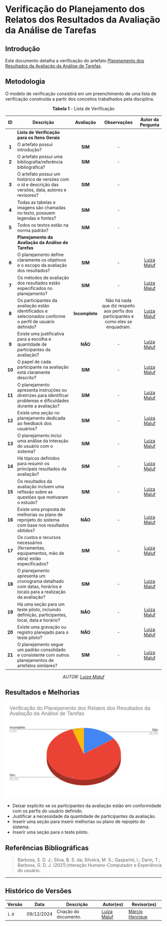 # __Verificação do Planejamento dos Relatos dos Resultados da Avaliação da Análise de Tarefas__

## __Introdução__

Este documento detalha a verificação do artefato [Planejamento dos Resultados da Avaliação da Análise de Tarefas](/docs/design_avaliacao/analise_tarefa/planej_result.md).

## __Metodologia__

O modelo de verificação consistirá em um preenchimento de uma lista de verificação construída a partir dos conceitos trabalhados pela disciplina.

<center>

**Tabela 1** - Lista de Verificação

|  ID   | Descrição | Avaliação  |                Observações                | Autor da Pergunta |
| :--:  | ----------| :--------: | :---------------------------------------: | :---------------: |
|       | **Lista de Verificação para os Itens Gerais**|   
| **1** | O artefato possui introdução?|   **SIM**    | - |
| **2** | O artefato possui uma bibliografia/referência bibliográfica?| **SIM** | -  |
| **3** | O artefato possui um histórico de versões com o id e descrição das versões, data, autores e revisores? | **SIM** |-| 
| **4** | Todas as tabelas e imagens são chamadas no texto, possuem legendas e fontes?|**SIM** | - |
| **5** | Todos os textos estão na norma padrão? |**SIM** |   -   |
|       | **Planejamento da Avaliação da Análise de Tarefas** |
| **6**  | O planejamento define claramente os objetivos e o escopo da avaliação dos resultados?|**SIM**|  -  |  [Luiza Maluf](https://github.com/LuizaMaluf) |
| **7**  | Os métodos de avaliação dos resultados estão especificados no planejamento?|**SIM**|  -  | [Luiza Maluf](https://github.com/LuizaMaluf) |
| **8**  | Os participantes da avaliação estão identificados e selecionados conforme o perfil de usuário definido?|**Incompleto**|  Não há nada que diz respeito aos perfis dos participantes e como eles se enquadram.  | [Luiza Maluf](https://github.com/LuizaMaluf) |
| **9**  | Existe uma justificativa para a escolha e quantidade de participantes da avaliação? |**NÃO**|  -  | [Luiza Maluf](https://github.com/LuizaMaluf) |
| **10**  | O papel de cada participante na avaliação está claramente descrito?|**SIM**|  -  | [Luiza Maluf](https://github.com/LuizaMaluf) |
| **11**  | O planejamento apresenta instruções ou diretrizes para identificar problemas e dificuldades durante a avaliação? |**SIM**|  -  | [Luiza Maluf](https://github.com/LuizaMaluf) |
| **12**  | Existe uma seção no planejamento dedicada ao feedback dos usuários? |**SIM**|  -  | [Luiza Maluf](https://github.com/LuizaMaluf) |
| **13**  | O planejamento inclui uma análise da interação do usuário com o sistema? |**SIM**|  -  | [Luiza Maluf](https://github.com/LuizaMaluf) |
| **14**  | Há tópicos definidos para resumir os principais resultados da avaliação? |**SIM**|  -  | [Luiza Maluf](https://github.com/LuizaMaluf) |
| **15** | Os resultados da avaliação incluem uma reflexão sobre as questões que motivaram o estudo? |**SIM**|  -  | [Luiza Maluf](https://github.com/LuizaMaluf) |
| **16** | Existe uma proposta de melhorias ou plano de reprojeto do sistema com base nos resultados obtidos?  |**NÃO**|  -  | [Luiza Maluf](https://github.com/LuizaMaluf) |
| **17** | Os custos e recursos necessários (ferramentas, equipamentos, mão de obra) estão especificados? |**SIM**|  -  |  [Luiza Maluf](https://github.com/LuizaMaluf) |
| **18** | O planejamento apresenta um cronograma detalhado com datas, horários e locais para a realização da avaliação? |**SIM**|  -  | [Luiza Maluf](https://github.com/LuizaMaluf) |
| **19** | Há uma seção para um teste piloto, incluindo definição, participantes, local, data e horário?  |**NÃO**|  -  | [Luiza Maluf](https://github.com/LuizaMaluf) |
| **20** | Existe uma gravação ou registro planejado para o teste piloto?  |**NÃO**|  -  | [Luiza Maluf](https://github.com/LuizaMaluf) |
| **21** | O planejamento segue um padrão consolidado e consistente com outros planejamentos de artefatos similares? |**SIM**|  -  | [Luiza Maluf](https://github.com/LuizaMaluf) |

_AUTOR: [Luiza Maluf](https://github.com/LuizaMaluf)_

</center>

## __Resultados e Melhorias__

![Gráfico](graf-verf-result.png)

- Deixar explícito se os participantes da avaliação estão em conformidade com os perfis do  usuário definido.
- Justificar a necessidade da quantidade de participantes da avaliação.
- Inserir uma seção para inserir melhorias ou plano de repojeto do sistema.
- Inserir uma seção para o teste piloto.

## Referências Bibliográficas

> Barbosa, S. D. J.; Silva, B. S. da; Silveira, M. S.; Gasparini, I.; Darin, T.; Barbosa, G. D. J. (2021);Interação Humano-Computador e Experiência do usuário.

---

## Histórico de Versões

| Versão | Data       | Descrição                                     | Autor(es)                                        | Revisor(es)                                    |
| ------ | ---------- | --------------------------------------------- | ------------------------------------------------ | ---------------------------------------------- |
| `1.0`  | 09/12/2024 | Criação do documento.   | [Luiza Maluf](https://github.com/LuizaMaluf) |[Márcio Henrique](https://github.com/DeM4rcio)|
